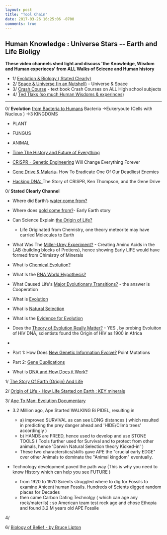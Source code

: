 ```yaml
---
layout: post
title: "Tool Chain"
date: 2017-03-26 16:25:06 -0700
comments: true
---
```


## Human Knowledge : Universe Stars -- Earth and Life Bioligy
 **These video channels shed light and discuss 'the Knowledge, Wisdom and Human experieces' from ALL Walks of Scicene and Human history**
 
+ 1/ [Evolution & Biology ( Stated Clearly) ](https://www.youtube.com/user/sciencestatedclearly/videos?sort=p&view=0&flow=grid)
+ 2/ [Space & Universe (In an Nutshell)](https://www.youtube.com/user/Kurzgesagt/playlists) - Universe & Space 
+ 3/ [Crash Course](https://www.youtube.com/user/crashcourse) - text book Crash Courses on ALL High school subjects
+ 4/ [Ted Tlaks (so much Human Wisdoms & experinces)](https://www.youtube.com/user/TEDtalksDirector/playlists)

-----------------------------
0/ **Evolution** [from Bacteria to Humans](https://youtu.be/Ew-6WuTo1Is)
Bacteria ->Eukeryoute (Cells with Nucleus ) ->3 KINGDOMS
  + PLANT
  + FUNGUS
  + ANIMAL
  
  + [Time The History and Future of Everything](https://www.youtube.com/watch?v=2XkV6IpV2Y0)
  + [CRISPR - Genetic Engineering](https://www.youtube.com/watch?v=jAhjPd4uNFY) Will Change Everything Forever 
  + [ Gene Drive & Malaria-](https://www.youtube.com/watch?v=TnzcwTyr6cE) How To Eradicate One Of Our Deadliest Enemies
  + [Hacking DNA: ](http://blog.ycombinator.com/hacking-dna-the-story-of-crispr-ken-thompson-and-the-gene-drive/)The Story of CRISPR, Ken Thompson, and the Gene Drive

0/ **Stated Clearly Channel**
  + Where did Earth’s [water come from?](https://www.youtube.com/watch?v=RwtO04EXgUE)
  + Where does [gold come from?](https://www.youtube.com/watch?v=jf_4z4AKwJg)- Early Earth story
  + Can Science Explain [the Origin of Life?](https://www.youtube.com/watch?v=fgQLyqWaCbA)
      + Life Originated from Chemistry, one theory meteorite may have carried Molecules to Earth
  + What Was The [Miller-Urey Experiment?](https://www.youtube.com/watch?v=NNijmxsKGbc) - Creating Amino Acids in the LAB (building blocks of Protiens), hence showing Early LIFE would have formed from Chimistry of Minerals
  + What is [Chemical Evolution?](https://www.youtube.com/watch?v=mRzxTzKIsp8)
  + What Is the [RNA World Hypothesis?](https://www.youtube.com/watch?v=K1xnYFCZ9Yg)
  + What Caused Life's [Major Evolutionary Transitions?](https://www.youtube.com/watch?v=VUfNEHl44hc) - the answer is Cooperation
   
  + What is [Evolution](https://www.youtube.com/watch?v=GhHOjC4oxh8)
  + What is [Natural Selection](https://www.youtube.com/watch?v=0SCjhI86grU)
  + What is the [Evidence for Evolution](https://youtu.be/lIEoO5KdPvg)
  + Does the [Theory of Evolution Really Matter?](https://www.youtube.com/watch?v=hqepQGOYKZ0) - YES , by probing Evoluiton of HIV DNA, scientists found the Origin of HIV as 1900 in Africa
  +
  + Part 1: How Does [New Genetic Information Evolve?](https://www.youtube.com/watch?v=DlhpvcgK_28) Point Mutations
  + Part 2: [Gene Duplications](https://www.youtube.com/watch?v=G4VINRUe_o4)
  + What is [DNA and How Does it Work?](https://www.youtube.com/watch?v=zwibgNGe4aY)
  
 
    
1/  [The Story Of Earth (Origin) And Life](https://www.youtube.com/watch?v=57merteLsBc&t=75s)

2/ [Origin of Life - How Life Started on Earth : KEY minerals](https://www.youtube.com/watch?v=xyhZcEY5PCQ&list=PLWQMRGdIhqcUocBkjPqqccqq-qPJdGrSk&index=2&t=47s)

3/ [Ape To Man: Evolution Documentary](https://www.youtube.com/watch?v=5sMqFivWTmk) 
+ 3.2 Million ago, Ape Started WALKING Bi PIDEL, resulting in 
  + a) improved SURVIVAL as can see LONG distances ( which resulted in predicting the prey danger ahead and 'HIDE/Climb trees' accordingly ) 
  + b) HANDS are FREED, hence used to develop and use STONE TOOLS ( Tools further used for Survival and to protect from other animals, hence 'Darwin Natural Selection theory Kicked-in' )
  + These two characterstics/skills gave APE the "crucial early EDGE" over other Animals to dominate the "Animal kingdom" eventually.
  
+ Technology development paved the path way (This is why you need to know History which can help you see FUTURE )
  + from 1920 to 1970 Scients struggled where to dig for Fossils to examine Anicent human Fossils. Hundreds of Scients digged random places for Decades
  + then came Carbon Dating Technolgy ( which can age any rock/materils) : so American team test rock age and chose Ethopia and found 3.2 M years old APE Fossile  


4/ 


6/ [Biology of Belief - by Bruce Lipton](https://www.youtube.com/watch?v=jjj0xVM4x1I)
